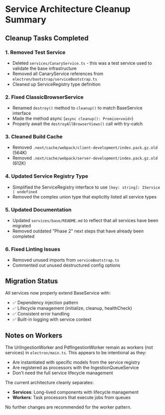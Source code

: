# Service Architecture Cleanup Summary

## Cleanup Tasks Completed

### 1. Removed Test Service
- Deleted `services/CanaryService.ts` - this was a test service used to validate the base infrastructure
- Removed all CanaryService references from `electron/bootstrap/serviceBootstrap.ts`
- Cleaned up ServiceRegistry type definition

### 2. Fixed ClassicBrowserService
- Renamed `destroy()` method to `cleanup()` to match BaseService interface
- Made the method async (`async cleanup(): Promise<void>`)
- Properly await the `destroyAllBrowserViews()` call with try-catch

### 3. Cleaned Build Cache  
- Removed `.next/cache/webpack/client-development/index.pack.gz.old` (564K)
- Removed `.next/cache/webpack/server-development/index.pack.gz.old` (612K)

### 4. Updated Service Registry Type
- Simplified the ServiceRegistry interface to use `[key: string]: IService | undefined`
- Removed the complex union type that explicitly listed all service types

### 5. Updated Documentation
- Updated `services/base/README.md` to reflect that all services have been migrated
- Removed outdated "Phase 2" next steps that have already been completed

### 6. Fixed Linting Issues
- Removed unused imports from `serviceBootstrap.ts`
- Commented out unused destructured config options

## Migration Status

All services now properly extend BaseService with:
- ✅ Dependency injection pattern
- ✅ Lifecycle management (initialize, cleanup, healthCheck)
- ✅ Consistent error handling
- ✅ Built-in logging with service context

## Notes on Workers

The UrlIngestionWorker and PdfIngestionWorker remain as workers (not services) in `electron/main.ts`. This appears to be intentional as they:
- Are instantiated with specific models from the service registry
- Are registered as processors with the IngestionQueueService
- Don't need the full service lifecycle management

The current architecture cleanly separates:
- **Services**: Long-lived components with lifecycle management
- **Workers**: Task processors that execute jobs from queues

No further changes are recommended for the worker pattern.